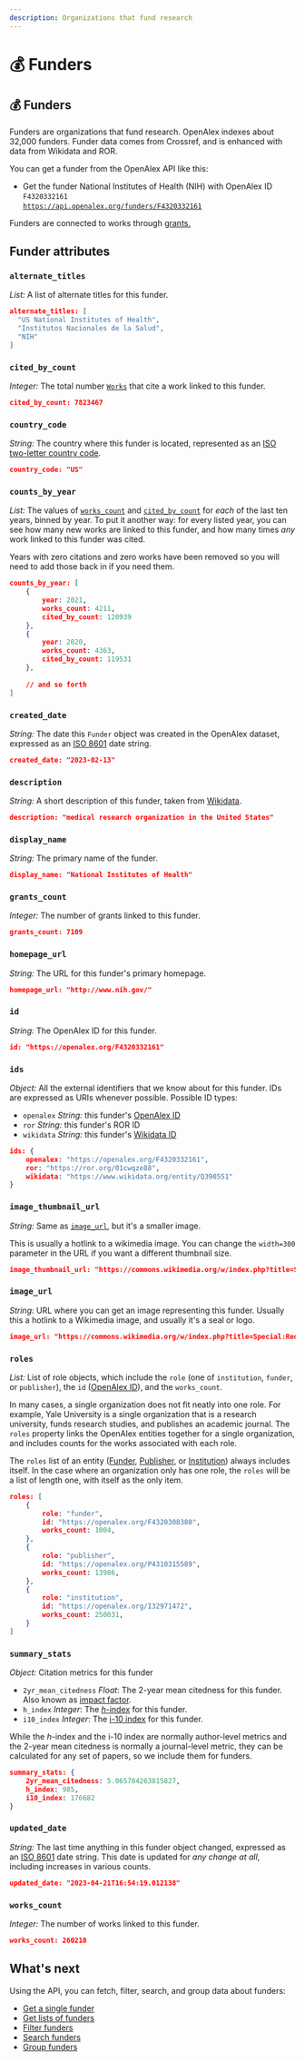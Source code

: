 ```yaml
---
description: Organizations that fund research
---
```


# 💰 Funders

## 💰 Funders

Funders are organizations that fund research. OpenAlex indexes about 32,000 funders. Funder data comes from Crossref, and is enhanced with data from Wikidata and ROR.

You can get a funder from the OpenAlex API like this:

* Get the funder National Institutes of Health (NIH) with OpenAlex ID `F4320332161`\
  [`https://api.openalex.org/funders/F4320332161`](https://api.openalex.org/funders/F4320332161)

Funders are connected to works through [grants.](../works/work-object/#grants)

## Funder attributes

### `alternate_titles`

_List:_ A list of alternate titles for this funder.

```json
alternate_titles: [
  "US National Institutes of Health",
  "Institutos Nacionales de la Salud",
  "NIH"
]
```

### `cited_by_count`

_Integer:_ The total number [`Works`](../works/work-object/) that cite a work linked to this funder.

```json
cited_by_count: 7823467
```

### `country_code`

_String:_ The country where this funder is located, represented as an [ISO two-letter country code](https://en.wikipedia.org/wiki/ISO\_3166-1\_alpha-2).

```json
country_code: "US"
```

### `counts_by_year`

_List:_ The values of [`works_count`](funder-object.md#works\_count) and [`cited_by_count`](funder-object.md#cited\_by\_count) for _each_ of the last ten years, binned by year. To put it another way: for every listed year, you can see how many new works are linked to this funder, and how many times _any_ work linked to this funder was cited.

Years with zero citations and zero works have been removed so you will need to add those back in if you need them.

```json
counts_by_year: [
    {
        year: 2021,
        works_count: 4211,
        cited_by_count: 120939
    },
    {
        year: 2020,
        works_count: 4363,
        cited_by_count: 119531
    },
    
    // and so forth
]
```

### `created_date`

_String:_ The date this `Funder` object was created in the OpenAlex dataset, expressed as an [ISO 8601](https://en.wikipedia.org/wiki/ISO\_8601) date string.

```json
created_date: "2023-02-13"
```

### `description`

_String:_ A short description of this funder, taken from [Wikidata](funder-object.md#ids).

```json
description: "medical research organization in the United States"
```

### `display_name`

_String:_ The primary name of the funder.

```json
display_name: "National Institutes of Health"
```

### `grants_count`

_Integer:_ The number of grants linked to this funder.

```json
grants_count: 7109
```

### `homepage_url`

_String:_ The URL for this funder's primary homepage.

```json
homepage_url: "http://www.nih.gov/"
```

### `id`

_String:_ The OpenAlex ID for this funder.

```json
id: "https://openalex.org/F4320332161"
```

### `ids`

_Object:_ All the external identifiers that we know about for this funder. IDs are expressed as URIs whenever possible. Possible ID types:

* `openalex` _String:_ this funder's [OpenAlex ID](../../the-api/get-single-entities/#the-openalex-id)
* `ror` _String:_ this funder's ROR ID
* `wikidata` _String:_ this funder's [Wikidata ID](https://www.wikidata.org/wiki/Wikidata:Identifiers)

```json
ids: {
    openalex: "https://openalex.org/F4320332161",
    ror: "https://ror.org/01cwqze88",
    wikidata: "https://www.wikidata.org/entity/Q390551"
}
```

### `image_thumbnail_url`

_String:_ Same as [`image_url`](funder-object.md#image\_url), but it's a smaller image.

This is usually a hotlink to a wikimedia image. You can change the `width=300` parameter in the URL if you want a different thumbnail size.

```json
image_thumbnail_url: "https://commons.wikimedia.org/w/index.php?title=Special:Redirect/file/NIH 2013 logo vertical.svg&width=300"
```

### `image_url`

_String:_ URL where you can get an image representing this funder. Usually this a hotlink to a Wikimedia image, and usually it's a seal or logo.

```json
image_url: "https://commons.wikimedia.org/w/index.php?title=Special:Redirect/file/NIH 2013 logo vertical.svg"
```

### `roles`

_List:_ List of role objects, which include the `role` (one of `institution`, `funder`, or `publisher`), the `id` ([OpenAlex ID](../../the-api/get-single-entities/#the-openalex-id)), and the `works_count`.

In many cases, a single organization does not fit neatly into one role. For example, Yale University is a single organization that is a research university, funds research studies, and publishes an academic journal. The `roles` property links the OpenAlex entities together for a single organization, and includes counts for the works associated with each role.

The `roles` list of an entity ([Funder](./), [Publisher](../publishers/), or [Institution](../institutions/)) always includes itself. In the case where an organization only has one role, the `roles` will be a list of length one, with itself as the only item.

```json
roles: [
    {
        role: "funder",
        id: "https://openalex.org/F4320308380",
        works_count: 1004,
    },
    {
        role: "publisher",
        id: "https://openalex.org/P4310315589",
        works_count: 13986,
    },
    {
        role: "institution",
        id: "https://openalex.org/I32971472",
        works_count: 250031,
    }
]
```

### `summary_stats`

_Object:_ Citation metrics for this funder

* `2yr_mean_citedness` _Float_: The 2-year mean citedness for this funder. Also known as [impact factor](https://en.wikipedia.org/wiki/Impact\_factor).
* `h_index` _Integer_: The [_h_-index](https://en.wikipedia.org/wiki/H-index) for this funder.
* `i10_index` _Integer_: The [i-10 index](https://en.wikipedia.org/wiki/Author-level\_metrics#i-10-index) for this funder.

While the _h_-index and the i-10 index are normally author-level metrics and the 2-year mean citedness is normally a journal-level metric, they can be calculated for any set of papers, so we include them for funders.

```json
summary_stats: {
    2yr_mean_citedness: 5.065784263815827,
    h_index: 985,
    i10_index: 176682
}
```

### `updated_date`

_String:_ The last time anything in this funder object changed, expressed as an [ISO 8601](https://en.wikipedia.org/wiki/ISO\_8601) date string. This date is updated for _any change at all_, including increases in various counts.

```json
updated_date: "2023-04-21T16:54:19.012138"
```

### `works_count`

_Integer:_ The number of works linked to this funder.

```json
works_count: 260210
```

## What's next

Using the API, you can fetch, filter, search, and group data about funders:

* [Get a single funder](get-a-single-funder.md)
* [Get lists of funders](get-lists-of-funders.md)
* [Filter funders](filter-funders.md)
* [Search funders](search-funders.md)
* [Group funders](group-funders.md)
